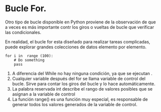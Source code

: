 # Bucle For.

Otro tipo de bucle disponible en Python proviene de la observación de que a veces es más importante contr los giros o vueltas de bucle que verificar las condicionales.

En realidad, el bucle for esta diseñado para realizar tareas complicadas, puede explorar grandes colecciones de datos elemento por elemento.

~~~
for i in  range (100):
    # Do something
    pass
~~~

1. A diferencia del While no hay ninguna condición, ya que se ejecutan .
2. Cualquier variable después del for se llama variable de control del bucle. Sirve para contar los giros del bucle y lo hace automáticamente.
3. La palabra reservada int describe el rango de valores posibles que se asignan a la variable de control
4. La función range() es una función muy especial, es responsable de generar todos los valores generados de la variable de control.
